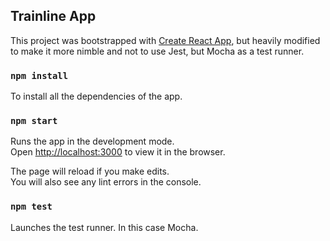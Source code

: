 ## Trainline App


This project was bootstrapped with [Create React App](https://github.com/facebookincubator/create-react-app), but heavily modified to make it more nimble and not to use Jest, but Mocha as a test runner.

### `npm install`

To install all the dependencies of the app.

### `npm start`

Runs the app in the development mode.<br>
Open [http://localhost:3000](http://localhost:3000) to view it in the browser.

The page will reload if you make edits.<br>
You will also see any lint errors in the console.

### `npm test`

Launches the test runner. In this case Mocha.
